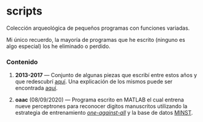 # scripts

Colección arqueológica de pequeños programas con funciones variadas.

Mi único recuerdo, la mayoría de programas que he escrito (ninguno es algo especial) los he eliminado o perdido.

### Contenido

1. **2013-2017** — Conjunto de algunas piezas que escribí entre estos años y que redescubrí
[aquí](https://pastebin.com/u/hikariscode). Una explicación de los mismos puede
ser encontrada [aquí](https://jdgambin.github.io/archivos.html#viejosoftware).

2. **oaac** (08/09/2020) — Programa escrito en MATLAB el cual entrena nueve
perceptrones para reconocer digitos manuscritos utilizando la estrategia de
entrenamiento
[_one-against-all_](https://en.wikipedia.org/wiki/Multiclass_classification#One-vs.-rest)
y la base de datos
[MINST](https://web.stanford.edu/~hastie/StatLearnSparsity_files/DATA/zipcode.html).
